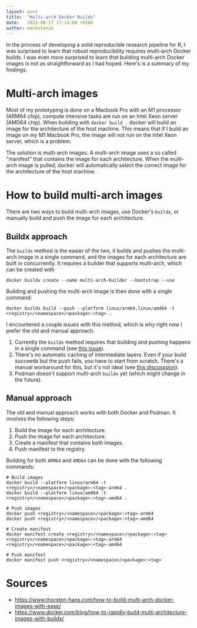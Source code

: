 ```yaml
---
layout: post
title:  "Multi-arch Docker Builds"
date:   2023-08-17 17:14:00 +0200
author: markolenik
---
```


In the process of developing a solid reproducible research pipeline for R, I was surprised to learn that robust reproducibility requires multi-arch Docker builds.
I was even more surprised to learn that building multi-arch Docker images is not as straightforward as I had hoped.
Here's is a summary of my findings.

#  Multi-arch images
Most of my prototyping is done on a Macbook Pro with an M1 processor (ARM64 chip), compute intensive tasks are run on an Intel Xeon server (AMD64 chip).
When building with `docker build .` docker will build an image for the architecture of the host machine.
This means that if I build an image on my M1 Macbook Pro, the image will not run on the Intel Xeon server, which is a problem.

The solution is multi-arch images.
A multi-arch image uses a so called "manifest" that contains the image for each architecture.
When the multi-arch image is pulled, docker will automatically select the correct image for the architecture of the host machine.

# How to build multi-arch images
There are two ways to build multi-arch images, use Docker's `buildx`, or manually build and push the image for each architecture.

## Buildx approach
The `buildx` method is the easier of the two, it builds and pushes the multi-arch image in a single command, and the images for each architecture are built in concurrently.
It requires a builder that supports multi-arch, which can be created with
```
docker buildx create --name multi-arch-builder --bootstrap --use
```
Building and pushing the multi-arch image is then done with a single command:
```
docker buildx build --push --platform linux/arm64,linux/amd64 -t <registry>/<namespace>/<package>:<tag> .
```
I encountered a couple issues with this method, which is why right now I prefer the old and manual approach.
1. Currently the `buildx` method requires that building and pushing happens in a single command (see [this issue](https://github.com/docker/buildx/issues/1152)).
2. There's no automatic caching of intermediate layers.
Even if your build succeeds but the push fails, you have to start from scratch.
There's a manual workaround for this, but it's not ideal (see [this discusssion]( https://github.com/docker/buildx/discussions/1382)).
3. Podman doesn't support multi-arch `buildx` yet (which might change in the future).

## Manual approach
The old and manual approach works with both Docker and Podman.
It involves the following steps:
1. Build the image for each architecture.
2. Push the image for each architecture.
3. Create a manifest that contains both images.
4. Push manifest to the registry.

Building for both `ARM64` and `AMD64` can be done with the following commands:
```
# Build images
docker build --platform linux/arm64 -t <registry>/<namespace>/<package>:<tag>-arm64 .
docker build --platform linux/amd64 -t <registry>/<namespace>/<package>:<tag>-amd64 .

# Push images
docker push <registry>/<namespace>/<package>:<tag>-arm64
docker push <registry>/<namespace>/<package>:<tag>-amd64

# Create manifest
docker manifest create <registry>/<namespace>/<package>:<tag> <registry>/<namespace>/<package>:<tag>-arm64 <registry>/<namespace>/<package>:<tag>-amd64

# Push manifest
docker manifest push <registry>/<namespace>/<package>:<tag>
```

# Sources
* https://www.thorsten-hans.com/how-to-build-multi-arch-docker-images-with-ease/
* https://www.docker.com/blog/how-to-rapidly-build-multi-architecture-images-with-buildx/